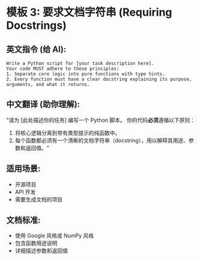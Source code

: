 # 模板 3: 要求文档字符串 (Requiring Docstrings)

## 英文指令 (给 AI):

```
Write a Python script for [your task description here].
Your code MUST adhere to these principles:
1. Separate core logic into pure functions with type hints.
2. Every function must have a clear docstring explaining its purpose, arguments, and what it returns.
```

## 中文翻译 (助你理解):

"请为 [此处描述你的任务] 编写一个 Python 脚本。
你的代码**必须**遵循以下原则：

1. 将核心逻辑分离到带有类型提示的纯函数中。
2. 每个函数都必须有一个清晰的文档字符串（docstring），用以解释其用途、参数和返回值。"

## 适用场景:
- 开源项目
- API 开发
- 需要生成文档的项目

## 文档标准:
- 使用 Google 风格或 NumPy 风格
- 包含函数用途说明
- 详细描述参数和返回值